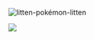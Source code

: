 
![litten-pokémon-litten](https://github.com/Davi8002/Davi8002/assets/164496370/a739ca52-9729-438c-9220-4a464bac7037)



![](https://komarev.com/ghpvc/?username=Davi8002&color=red)
